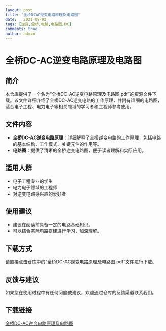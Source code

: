 ```yaml
---
layout: post
title: "全桥DCAC逆变电路原理及电路图"
date:   2021-08-02
tags: [逆变,全桥,电路,电路图,DC]
comments: true
author: admin
---
```

# 全桥DC-AC逆变电路原理及电路图

## 简介
本仓库提供了一个名为“全桥DC-AC逆变电路原理及电路图.pdf”的资源文件下载。该文件详细介绍了全桥DC-AC逆变电路的工作原理，并附有详细的电路图，适合电子工程、电力电子等相关领域的学习者和工程师参考使用。

## 文件内容
- **全桥DC-AC逆变电路原理**：详细解释了全桥逆变电路的工作原理，包括电路的基本结构、工作模式、关键元件的作用等。
- **电路图**：提供了清晰的全桥逆变电路图，便于读者理解和实际应用。

## 适用人群
- 电子工程专业的学生
- 电力电子领域的工程师
- 对逆变电路感兴趣的爱好者

## 使用建议
- 建议在阅读前具备一定的电路基础知识。
- 可以结合实际电路搭建进行学习，加深理解。

## 下载方式
请直接点击仓库中的“全桥DC-AC逆变电路原理及电路图.pdf”文件进行下载。

## 反馈与建议
如果您在使用过程中有任何问题或建议，欢迎通过仓库的反馈渠道联系我们。

## 下载链接

[全桥DC-AC逆变电路原理及电路图](https://pan.quark.cn/s/23da1eeffaf1)